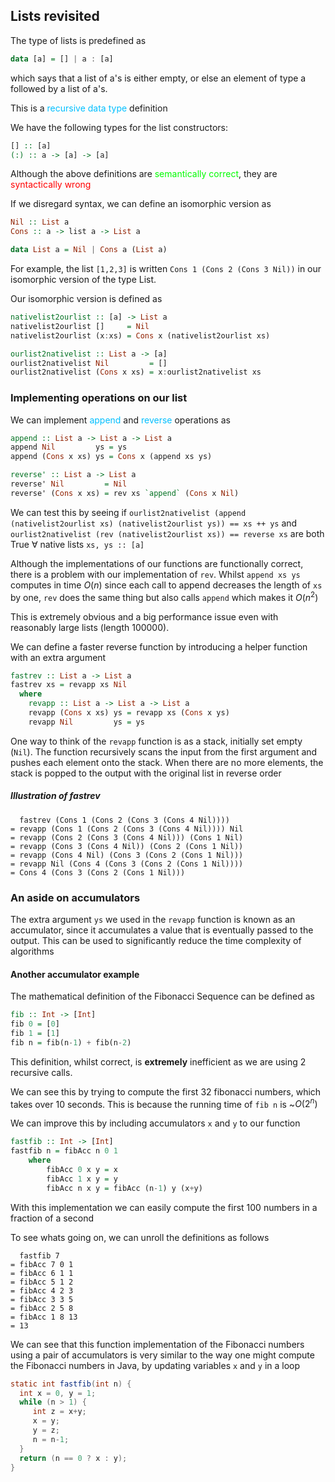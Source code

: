 ## Lists revisited

The type of lists is predefined as 
```haskell
data [a] = [] | a : [a]
```
which says that a list of a's is either empty, or else an element of type a followed by a list of a's.

This is a <span style="color:#00bfff">recursive data type</span> definition

We have the following types for the list constructors:
```haskell
[] :: [a]
(:) :: a -> [a] -> [a]
```

Although the above definitions are <span style="color:#00fc00">semantically correct</span>, they are <span style="color:#ff0000">syntactically wrong</span>

If we disregard syntax, we can define an isomorphic version as 
```haskell
Nil :: List a
Cons :: a -> list a -> List a

data List a = Nil | Cons a (List a)
```

For example, the list `[1,2,3]` is written `Cons 1 (Cons 2 (Cons 3 Nil))` in our isomorphic version of the type List.

Our isomorphic version is defined as 
```haskell
nativelist2ourlist :: [a] -> List a
nativelist2ourlist []     = Nil
nativelist2ourlist (x:xs) = Cons x (nativelist2ourlist xs)

ourlist2nativelist :: List a -> [a]
ourlist2nativelist Nil         = []
ourlist2nativelist (Cons x xs) = x:ourlist2nativelist xs
```
### Implementing operations on our list

We can implement <span style="color:#00bfff">append</span> and <span style="color:#00bfff">reverse</span> operations as
```haskell
append :: List a -> List a -> List a
append Nil         ys = ys
append (Cons x xs) ys = Cons x (append xs ys)

reverse' :: List a -> List a
reverse' Nil         = Nil
reverse' (Cons x xs) = rev xs `append` (Cons x Nil)
```
We can test this by seeing if `ourlist2nativelist (append (nativelist2ourlist xs) (nativelist2ourlist ys)) == xs ++ ys` and `ourlist2nativelist (rev (nativelist2ourlist xs)) == reverse xs` are both True $\forall$ native lists `xs, ys :: [a]`

Although the implementations of our functions are functionally correct, there is a problem with our implementation of `rev`.  Whilst `append xs ys` computes in time $O(n)$ since each call to append decreases the length of `xs` by one, `rev` does the same thing but also calls `append` which makes it $O(n^2)$ 

This is extremely obvious and a big performance issue even with reasonably large lists (length 100000).

We can define a faster reverse function by introducing a helper function with an extra argument
```haskell
fastrev :: List a -> List a
fastrev xs = revapp xs Nil
  where
    revapp :: List a -> List a -> List a
    revapp (Cons x xs) ys = revapp xs (Cons x ys)
    revapp Nil         ys = ys
```
One way to think of the `revapp` function is as a stack, initially set empty (`Nil`). The function recursively scans the input from the first argument and pushes each element onto the stack. When there are no more elements, the stack is popped to the output with the original list in reverse order

##### Illustration of fastrev
```
  fastrev (Cons 1 (Cons 2 (Cons 3 (Cons 4 Nil))))
= revapp (Cons 1 (Cons 2 (Cons 3 (Cons 4 Nil)))) Nil
= revapp (Cons 2 (Cons 3 (Cons 4 Nil))) (Cons 1 Nil)
= revapp (Cons 3 (Cons 4 Nil)) (Cons 2 (Cons 1 Nil))
= revapp (Cons 4 Nil) (Cons 3 (Cons 2 (Cons 1 Nil)))
= revapp Nil (Cons 4 (Cons 3 (Cons 2 (Cons 1 Nil))))
= Cons 4 (Cons 3 (Cons 2 (Cons 1 Nil)))
```

### An aside on accumulators 
The extra argument `ys` we used in the `revapp` function is known as an accumulator, since it accumulates a value that is eventually passed to the output. This can be used to significantly reduce the time complexity of algorithms

#### Another accumulator example
The mathematical definition of the Fibonacci Sequence can be defined as
```haskell
fib :: Int -> [Int]
fib 0 = [0]
fib 1 = [1]
fib n = fib(n-1) + fib(n-2)
```
This definition, whilst correct, is **extremely** inefficient as we are using 2 recursive calls.

We can see this by trying to compute the first 32 fibonacci numbers, which takes over 10 seconds. This is because the running time of `fib n` is ~$O(2^n)$ 

We can improve this by including accumulators `x` and `y` to our function
```haskell
fastfib :: Int -> [Int]
fastfib n = fibAcc n 0 1
	where
		fibAcc 0 x y = x
		fibAcc 1 x y = y
		fibAcc n x y = fibAcc (n-1) y (x+y)
```

With this implementation we can easily compute the first 100 numbers in a fraction of a second

To see whats going on, we can unroll the definitions as follows
```
  fastfib 7
= fibAcc 7 0 1
= fibAcc 6 1 1
= fibAcc 5 1 2
= fibAcc 4 2 3
= fibAcc 3 3 5
= fibAcc 2 5 8
= fibAcc 1 8 13
= 13

```
We can see that this function implementation of the Fibonacci numbers using a pair of accumulators is very similar to the way one might compute the Fibonacci numbers in Java, by updating variables `x` and `y` in a loop
```Java
static int fastfib(int n) {
  int x = 0, y = 1;
  while (n > 1) {
     int z = x+y;
     x = y;
     y = z;
     n = n-1;
  }
  return (n == 0 ? x : y);
}
```

